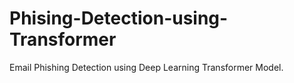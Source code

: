 # Phising-Detection-using-Transformer
Email Phishing Detection using Deep Learning Transformer Model.
